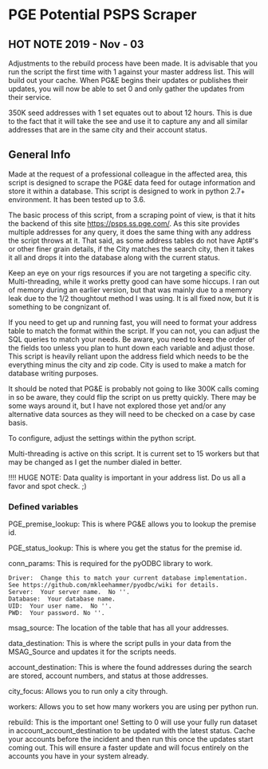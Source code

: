 # PGE Potential PSPS Scraper

## HOT NOTE 2019 - Nov - 03
Adjustments to the rebuild process have been made.  It is advisable that you run the script the first time with 1 against your master address list.  This will build out your cache.  When PG&E begins their updates or publishes their updates, you will now be able to set 0 and only gather the updates from their service.

350K seed addresses with 1 set equates out to about 12 hours.  This is due to the fact that it will take the see and use it to capture any and all similar addresses that are in the same city and their account status.


## General Info

Made at the request of a professional colleague in the affected area, this script is designed to scrape the PG&amp;E data feed for outage information and store it within a database.  This script is designed to work in python 2.7+ environment.  It has been tested up to 3.6.

The basic process of this script, from a scraping point of view, is that it hits the backend of this site https://psps.ss.pge.com/.  As this site provides multiple addresses for any query, it does the same thing with any address the script throws at it.  That said, as some address tables do not have Apt#'s or other finer grain details, if the City matches the search city, then it takes it all and drops it into the database along with the current status.

Keep an eye on your rigs resources if you are not targeting a specific city.  Multi-threading, while it works pretty good can have some hiccups.  I ran out of memory during an earlier version, but that was mainly due to a memory leak due to the 1/2 thoughtout method I was using.  It is all fixed now, but it is something to be congnizant of.

If you need to get up and running fast, you will need to format your address table to match the format within the script.  If you can not, you can adjust the SQL queries to match your needs.  Be aware, you need to keep the order of the fields too unless you plan to hunt down each variable and adjust those.  This script is heavily reliant upon the address field which needs to be the everything minus the city and zip code.  City is used to make a match for database writing purposes.

It should be noted that PG&E is probably not going to like 300K calls coming in so be aware, they could flip the script on us pretty quickly.  There may be some ways around it, but I have not explored those yet and/or any alternative data sources as they will need to be checked on a case by case basis.

To configure, adjust the settings within the python script.

Multi-threading is active on this script.  It is current set to 15 workers but that may be changed as I get the number dialed in better.

!!!!  HUGE NOTE:  Data quality is important in your address list.  Do us all a favor and spot check. ;)

### Defined variables
PGE_premise_lookup:  This is where PG&E allows you to lookup the premise id.

PGE_status_lookup:  This is where you get the status for the premise id.

conn_params:  This is required for the pyODBC library to work.

    Driver:  Change this to match your current database implementation.  See https://github.com/mkleehammer/pyodbc/wiki for details.
    Server:  Your server name.  No ''.
    Database:  Your database name.
    UID:  Your user name.  No ''.
    PWD:  Your password. No ''.  

msag_source:  The location of the table that has all your addresses.

data_destination:  This is where the script pulls in your data from the MSAG_Source and updates it for the scripts needs.

account_destination:  This is where the found addresses during the search are stored, account numbers, and status at those addresses.

city_focus:  Allows you to run only a city through.

workers:  Allows you to set how many workers you are using per python run.

rebuild:  This is the important one!  Setting to 0 will use your fully run dataset in account_account_destination to be updated with the latest status.  Cache your accounts before the incident and then run this once the updates start coming out.  This will ensure a faster update and will focus entirely on the accounts you have in your system already.
